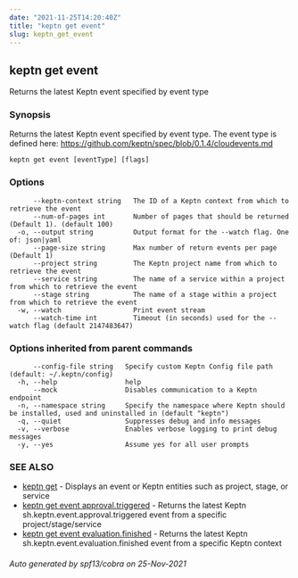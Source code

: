 ```yaml
---
date: "2021-11-25T14:20:40Z"
title: "keptn get event"
slug: keptn_get_event
---
```

## keptn get event

Returns the latest Keptn event specified by event type

### Synopsis

Returns the latest Keptn event specified by event type. The event type is defined here: https://github.com/keptn/spec/blob/0.1.4/cloudevents.md

```
keptn get event [eventType] [flags]
```

### Options

```
      --keptn-context string   The ID of a Keptn context from which to retrieve the event
      --num-of-pages int       Number of pages that should be returned (Default 1). (default 100)
  -o, --output string          Output format for the --watch flag. One of: json|yaml
      --page-size string       Max number of return events per page (Default 1)
      --project string         The Keptn project name from which to retrieve the event
      --service string         The name of a service within a project from which to retrieve the event
      --stage string           The name of a stage within a project from which to retrieve the event
  -w, --watch                  Print event stream
      --watch-time int         Timeout (in seconds) used for the --watch flag (default 2147483647)
```

### Options inherited from parent commands

```
      --config-file string   Specify custom Keptn Config file path (default: ~/.keptn/config)
  -h, --help                 help
      --mock                 Disables communication to a Keptn endpoint
  -n, --namespace string     Specify the namespace where Keptn should be installed, used and uninstalled in (default "keptn")
  -q, --quiet                Suppresses debug and info messages
  -v, --verbose              Enables verbose logging to print debug messages
  -y, --yes                  Assume yes for all user prompts
```

### SEE ALSO

* [keptn get](../keptn_get/)	 - Displays an event or Keptn entities such as project, stage, or service
* [keptn get event approval.triggered](../keptn_get_event_approval.triggered/)	 - Returns the latest Keptn sh.keptn.event.approval.triggered event from a specific project/stage/service
* [keptn get event evaluation.finished](../keptn_get_event_evaluation.finished/)	 - Returns the latest Keptn sh.keptn.event.evaluation.finished event from a specific Keptn context

###### Auto generated by spf13/cobra on 25-Nov-2021
